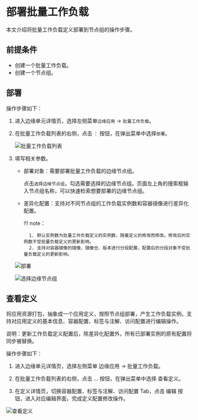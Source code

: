 # 部署批量工作负载

本文介绍将批量工作负载定义部署到节点组的操作步骤。

## 前提条件

- 创建一个批量工作负载。
- 创建一个节点组。

## 部署

操作步骤如下：

1. 进入边缘单元详情页，选择左侧菜单`边缘应用` -> `批量工作负载`。

2. 在批量工作负载列表的右侧，点击 `⋮` 按钮，在弹出菜单中选择`部署`。

    ![批量工作负载列表](https://docs.daocloud.io/daocloud-docs-images/docs/zh/docs/kant/images/deploy-01.png)

3. 填写相关参数。

    - 部署对象：需要部署批量工作负载的边缘节点组。
        
        点击`选择边缘节点组`，勾选需要选择的边缘节点组。页面左上角的搜索框输入节点组名称，可以快速检索想要部署的边缘节点组。

    - 差异化配置：支持对不同节点组的工作负载实例数和容器镜像进行差异化配置。
         
        !!! note：

            1. 默认实例数为批量工作负载定义的实例数，随着定义的修改而修改。修改后的实例数不受批量负载定义的更新影响。
            2. 支持对容器镜像的镜像、镜像仓、版本进行分段配置，配置后的分段对象不受批量负载定义的更新影响。

    ![部署](https://docs.daocloud.io/daocloud-docs-images/docs/zh/docs/kant/images/deploy-02.png)

    ![选择边缘节点组](https://docs.daocloud.io/daocloud-docs-images/docs/zh/docs/kant/images/deploy-03.png)

## 查看定义

将应用资源打包，抽象成一个应用定义，按照节点组部署，产生工作负载实例。支持对应用定义的基本信息、容器配置、标签与注解、访问配置进行编辑操作。

说明：更新工作负载定义配置后，除差异化配置外，所有已部署实例的原有配置将同步被替换。

操作步骤如下：

1. 进入边缘单元详情页，选择左侧菜单 边缘应用 -> 批量工作负载。

2. 在批量工作负载列表的右侧，点击 ... 按钮，在弹出菜单中选择 查看定义。

3. 在定义详情页，切换容器配置、标签与注解、访问配置 Tab，点击 编辑 按钮，进入对应编辑界面，完成定义配置修改操作。

![查看定义](https://docs.daocloud.io/daocloud-docs-images/docs/zh/docs/kant/images/deploy-04.png)
